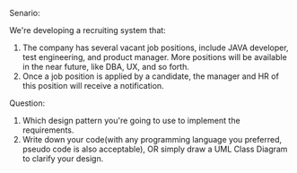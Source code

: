 Senario:

We're developing a recruiting system that:
1.	The company has several vacant job positions, include JAVA developer, test engineering, and product manager. 
More positions will be available in the near future, like DBA, UX, and so forth.
2.	Once a job position is applied by a candidate, the manager and HR of this position will receive a notification.

Question:
1.	Which design pattern you're going to use to implement the requirements.
2.	Write down your code(with any programming language you preferred, pseudo code is also acceptable),
OR simply draw a UML Class Diagram to clarify your design.
